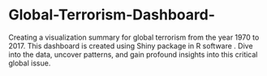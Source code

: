 # Global-Terrorism-Dashboard-
Creating a visualization summary for global terrorism from the year 1970 to 2017.
This dashboard is created using Shiny package in R software .
Dive into the data, uncover patterns, and gain profound insights into this critical global issue. 
